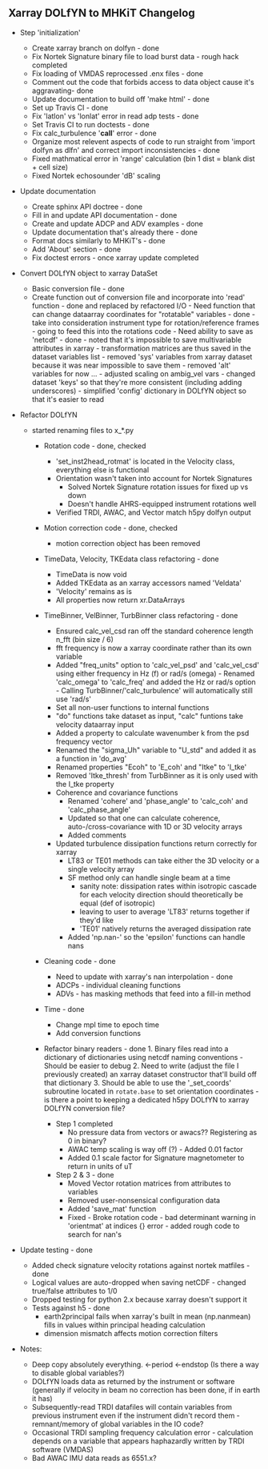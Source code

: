 Xarray DOLfYN to MHKiT Changelog
--------------------------------
- Step 'initialization'
	- Create xarray branch on dolfyn - done
	- Fix Nortek Signature binary file to load burst data - rough hack completed
	- Fix loading of VMDAS reprocessed .enx files - done
	- Comment out the code that forbids access to data object cause it's aggravating- done
	- Update documentation to build off 'make html' - done
	- Set up Travis CI - done
	- Fix 'latlon' vs 'lonlat' error in read adp tests - done
	- Set Travis CI to run doctests - done
	- Fix calc_turbulence '__call__' error - done
	- Organize most relevent aspects of code to run straight from 'import dolfyn as dlfn' and correct import inconsistencies - done
	- Fixed mathmatical error in 'range' calculation (bin 1 dist = blank dist + cell size)
	- Fixed Nortek echosounder 'dB' scaling


- Update documentation
	- Create sphinx API doctree - done
	- Fill in and update API documentation - done
	- Create and update ADCP and ADV examples - done
	- Update documentation that's already there - done
	- Format docs similarly to MHKiT's - done
	- Add 'About' section - done
	- Fix doctest errors - once xarray update completed
	
- Convert DOLfYN object to xarray DataSet
	- Basic conversion file - done
	- Create function out of conversion file and incorporate into 'read' function - done and replaced by refactored I/O
			- Need function that can change dataarray coordinates for "rotatable" variables - done
				- take into consideration instrument type for rotation/reference frames
				- going to feed this into the rotations code
			- Need ability to save as 'netcdf' - done
				- noted that it's impossible to save multivariable attributes in xarray
				- transformation matrices are thus saved in the dataset variables list
			- removed 'sys' variables from xarray dataset because it was near impossible to save them
			- removed 'alt' variables for now ...
			- adjusted scaling on ambig_vel vars
			- changed dataset 'keys' so that they're more consistent (including adding underscores)
			- simplified 'config' dictionary in DOLfYN object so that it's easier to read
	
- Refactor DOLfYN
	- started renaming files to x_*.py
		- Rotation code - done, checked
			- 'set_inst2head_rotmat' is located in the Velocity class, everything else is functional
			- Orientation wasn't taken into account for Nortek Signatures
				- Solved Nortek Signature rotation issues for fixed up vs down 
				- Doesn't handle AHRS-equipped instrument rotations well
			- Verified TRDI, AWAC, and Vector match h5py dolfyn output
				
		- Motion correction code - done, checked
			- motion correction object has been removed
			
		- TimeData, Velocity, TKEdata class refactoring - done
			- TimeData is now void
			- Added TKEdata as an xarray accessors named 'Veldata'
			- 'Velocity' remains as is
			- All properties now return xr.DataArrays
			
		- TimeBinner, VelBinner, TurbBinner class refactoring - done
			- Ensured calc_vel_csd ran off the standard coherence length n_fft (bin size / 6)
			- fft frequency is now a xarray coordinate rather than its own variable
			- Added "freq_units" option to 'calc_vel_psd' and 'calc_vel_csd' using either frequency in Hz (f) or rad/s (omega)
					- Renamed 'calc_omega' to 'calc_freq' and added the Hz or rad/s option
					- Calling TurbBinner/'calc_turbulence' will automatically still use 'rad/s'
			- Set all non-user functions to internal functions
			- "do" functions take dataset as input, "calc" funtions take velocity dataarray input
			- Added a property to calculate wavenumber k from the psd frequency vector
			- Renamed the "sigma_Uh" variable to "U_std" and added it as a function in 'do_avg'
			- Renamed properties "Ecoh" to 'E_coh' and "Itke" to 'I_tke'
			- Removed 'Itke_thresh' from TurbBinner as it is only used with the I_tke property
			- Coherence and covariance functions
				- Renamed 'cohere' and 'phase_angle' to 'calc_coh' and 'calc_phase_angle'
				- Updated so that one can calculate coherence, auto-/cross-covariance with 1D or 3D velocity arrays
				- Added comments
			- Updated turbulence dissipation functions return correctly for xarray
				- LT83 or TE01 methods can take either the 3D velocity or a single velocity array
				- SF method only can handle single beam at a time
					- sanity note: dissipation rates within isotropic cascade for each velocity direction should theoretically be equal (def of isotropic)
					- leaving to user to average 'LT83' returns together if they'd like
					- 'TE01' natively returns the averaged dissipation rate
				- Added 'np.nan-' so the 'epsilon' functions can handle nans

		- Cleaning code - done
			- Need to update with xarray's nan interpolation - done
			- ADCPs - individual cleaning functions
			- ADVs - has masking methods that feed into a fill-in method
			
		- Time - done
			- Change mpl time to epoch time
			- Add conversion functions
			
		- Refactor binary readers - done
				1. Binary files read into a dictionary of dictionaries using netcdf naming conventions
					- Should be easier to debug
				2. Need to write (adjust the file I previously created) an xarray dataset constructor that'll build off that dictionary
				3. Should be able to use the '_set_coords' subroutine located in `rotate.base` to set orientation coordinates
				- is there a point to keeping a dedicated h5py DOLfYN to xarray DOLfYN conversion file?
			- Step 1 completed
				- No pressure data from vectors or awacs?? Registering as 0 in binary?
				- AWAC temp scaling is way off (?) - Added 0.01 factor
				- Added 0.1 scale factor for Signature magnetometer to return in units of uT
			- Step 2 & 3 - done
				- Moved Vector rotation matrices from attributes to variables
				- Removed user-nonsensical configuration data
				- Added 'save_mat' function
				- Fixed - Broke rotation code - bad determinant warning in 'orientmat' at indices {} error - added rough code to search for nan's

- Update testing - done
	- Added check signature velocity rotations against nortek matfiles - done
	- Logical values are auto-dropped when saving netCDF - changed true/false attributes to 1/0
	- Dropped testing for python 2.x because xarray doesn't support it
	- Tests against h5 - done
		- earth2principal fails when xarray's built in mean (np.nanmean) fills in values within principal heading calculation
		- dimension mismatch affects motion correction filters


- Notes:
	- Deep copy absolutely everything. <-period <-endstop (Is there a way to disable global variables?)
	- DOLfYN loads data as returned by the instrument or software (generally if velocity in beam no correction has been done, if in earth it has)
	- Subsequently-read TRDI datafiles will contain variables from previous instrument even if the instrument didn't record them - remnant/memory of global variables in the IO code?
	- Occasional TRDI sampling frequency calculation error - calculation depends on a variable that appears haphazardly written by TRDI software (VMDAS)
	- Bad AWAC IMU data reads as 6551.x?
	